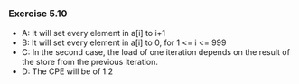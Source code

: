 ### Exercise 5.10
- A: It will set every element in a[i] to i+1
- B: It will set every element in a[i] to 0, for 1 <= i <= 999
- C: In the second case, the load of one iteration depends on the result of the store from the previous iteration.
- D: The CPE will be of 1.2

